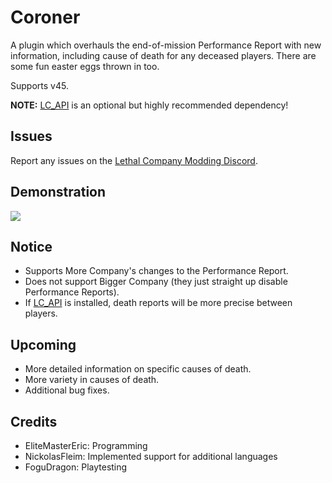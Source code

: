 # Coroner

A plugin which overhauls the end-of-mission Performance Report with new information, including cause of death for any deceased players. There are some fun easter eggs thrown in too.

Supports v45.

**NOTE:** [LC_API](https://thunderstore.io/c/lethal-company/p/2018/LC_API/) is an optional but highly recommended dependency!

## Issues
Report any issues on the [Lethal Company Modding Discord](https://discord.com/channels/1168655651455639582/1180049504418930709).

## Demonstration
![](https://raw.githubusercontent.com/EliteMasterEric/Coroner/master/Art/Nutcracker.png)

## Notice
- Supports More Company's changes to the Performance Report.
- Does not support Bigger Company (they just straight up disable Performance Reports).
- If [LC_API](https://thunderstore.io/c/lethal-company/p/2018/LC_API/) is installed, death reports will be more precise between players.

## Upcoming
- More detailed information on specific causes of death.
- More variety in causes of death.
- Additional bug fixes.

## Credits
- EliteMasterEric: Programming
- NickolasFleim: Implemented support for additional languages
- FoguDragon: Playtesting
